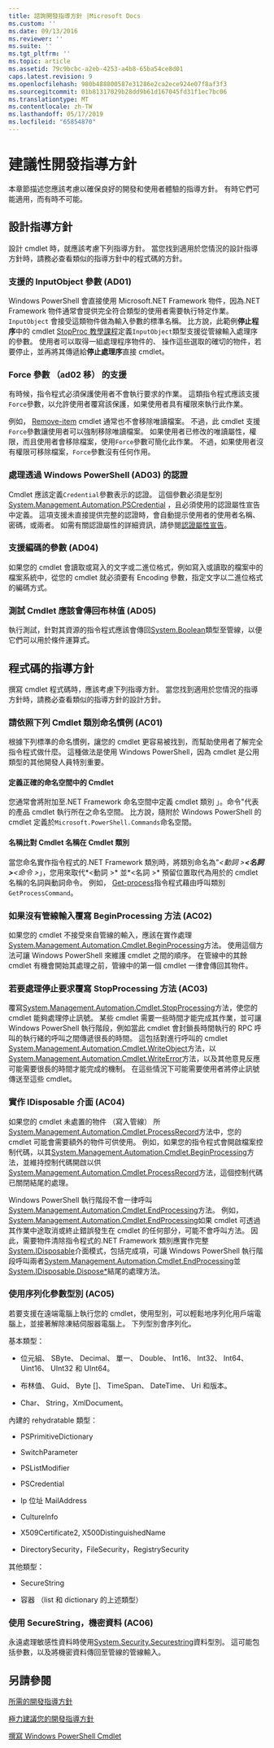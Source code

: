 ```yaml
---
title: 諮詢開發指導方針 |Microsoft Docs
ms.custom: ''
ms.date: 09/13/2016
ms.reviewer: ''
ms.suite: ''
ms.tgt_pltfrm: ''
ms.topic: article
ms.assetid: 79c9bcbc-a2eb-4253-a4b8-65ba54ce8d01
caps.latest.revision: 9
ms.openlocfilehash: 980b488800587e31286e2ca2ece924e07f8af3f3
ms.sourcegitcommit: 01b81317029b28dd9b61d167045fd31f1ec7bc06
ms.translationtype: MT
ms.contentlocale: zh-TW
ms.lasthandoff: 05/17/2019
ms.locfileid: "65854870"
---
```

# <a name="advisory-development-guidelines"></a>建議性開發指導方針

本章節描述您應該考慮以確保良好的開發和使用者體驗的指導方針。 有時它們可能適用，而有時不可能。

## <a name="design-guidelines"></a>設計指導方針

設計 cmdlet 時，就應該考慮下列指導方針。 當您找到適用於您情況的設計指導方針時，請務必查看類似的指導方針中的程式碼的方針。

### <a name="support-an-inputobject-parameter-ad01"></a>支援的 InputObject 參數 (AD01)

Windows PowerShell 會直接使用 Microsoft.NET Framework 物件，因為.NET Framework 物件通常會提供完全符合類型的使用者需要執行特定作業。 `InputObject` 會接受這類物件做為輸入參數的標準名稱。 比方說，此範例**停止程序**中的 cmdlet [StopProc 教學課程](./stopproc-tutorial.md)定義`InputObject`類型支援從管線輸入處理序的參數。 使用者可以取得一組處理程序物件的、 操作這些選取的確切的物件，若要停止，並再將其傳遞給**停止處理序**直接 cmdlet。

### <a name="support-the-force-parameter-ad02"></a>Force 參數 （ad02 移） 的支援

有時候，指令程式必須保護使用者不會執行要求的作業。 這類指令程式應該支援`Force`參數，以允許使用者覆寫該保護，如果使用者具有權限來執行此作業。

例如， [Remove-item](/powershell/module/microsoft.powershell.management/remove-item) cmdlet 通常也不會移除唯讀檔案。 不過，此 cmdlet 支援`Force`參數讓使用者可以強制移除唯讀檔案。 如果使用者已修改的唯讀屬性，權限，而且使用者會移除檔案，使用`Force`參數可簡化此作業。 不過，如果使用者沒有權限可移除檔案，`Force`參數沒有任何作用。

### <a name="handle-credentials-through-windows-powershell-ad03"></a>處理透過 Windows PowerShell (AD03) 的認證

Cmdlet 應該定義`Credential`參數表示的認證。 這個參數必須是型別[System.Management.Automation.PSCredential](/dotnet/api/System.Management.Automation.PSCredential) ，且必須使用的認證屬性宣告中定義。 這項支援未直接提供完整的認證時，會自動提示使用者的使用者名稱、 密碼，或兩者。 如需有關認證屬性的詳細資訊，請參閱[認證屬性宣告](./credential-attribute-declaration.md)。

### <a name="support-encoding-parameters-ad04"></a>支援編碼的參數 (AD04)

如果您的 cmdlet 會讀取或寫入的文字或二進位格式，例如寫入或讀取的檔案中的檔案系統中，從您的 cmdlet 就必須要有 Encoding 參數，指定文字以二進位格式的編碼方式。

### <a name="test-cmdlets-should-return-a-boolean-ad05"></a>測試 Cmdlet 應該會傳回布林值 (AD05)

執行測試，針對其資源的指令程式應該會傳回[System.Boolean](/dotnet/api/System.Boolean)類型至管線，以便它們可以用於條件運算式。

## <a name="code-guidelines"></a>程式碼的指導方針

撰寫 cmdlet 程式碼時，應該考慮下列指導方針。 當您找到適用於您情況的指導方針時，請務必查看類似的指導方針的設計方針。

### <a name="follow-cmdlet-class-naming-conventions-ac01"></a>請依照下列 Cmdlet 類別命名慣例 (AC01)

根據下列標準的命名慣例，讓您的 cmdlet 更容易被找到，而幫助使用者了解完全指令程式做什麼。 這種做法是使用 Windows PowerShell，因為 cmdlet 是公用類型的其他開發人員特別重要。

#### <a name="define-a-cmdlet-in-the-correct-namespace"></a>定義正確的命名空間中的 Cmdlet

您通常會將附加至.NET Framework 命名空間中定義 cmdlet 類別 」。命令"代表的產品 cmdlet 執行所在之命名空間。 比方說，隨附於 Windows PowerShell 的 cmdlet 定義於`Microsoft.PowerShell.Commands`命名空間。

#### <a name="name-the-cmdlet-class-to-match-the-cmdlet-name"></a>名稱比對 Cmdlet 名稱在 Cmdlet 類別

當您命名實作指令程式的.NET Framework 類別時，將類別命名為"*\<動詞 >**\<名詞 >**\<命令 >*」，您用來取代*\<動詞 >* 並*\<名詞 >* 預留位置取代為用於的 cmdlet 名稱的名詞與動詞命令。 例如， [Get-process](/powershell/module/Microsoft.PowerShell.Management/Get-Process)指令程式藉由呼叫類別`GetProcessCommand`。

### <a name="if-no-pipeline-input-override-the-beginprocessing-method-ac02"></a>如果沒有管線輸入覆寫 BeginProcessing 方法 (AC02)

如果您的 cmdlet 不接受來自管線的輸入，應該在實作處理[System.Management.Automation.Cmdlet.BeginProcessing](/dotnet/api/System.Management.Automation.Cmdlet.BeginProcessing)方法。 使用這個方法可讓 Windows PowerShell 來維護 cmdlet 之間的順序。 在管線中的其餘 cmdlet 有機會開始其處理之前，管線中的第一個 cmdlet 一律會傳回其物件。

### <a name="to-handle-stop-requests-override-the-stopprocessing-method-ac03"></a>若要處理停止要求覆寫 StopProcessing 方法 (AC03)

覆寫[System.Management.Automation.Cmdlet.StopProcessing](/dotnet/api/System.Management.Automation.Cmdlet.StopProcessing)方法，使您的 cmdlet 能夠處理停止訊號。 某些 cmdlet 需要一些時間才能完成其作業，並可讓 Windows PowerShell 執行階段，例如當此 cmdlet 會封鎖長時間執行的 RPC 呼叫的執行緒的呼叫之間傳遞很長的時間。 這包括對進行呼叫的 cmdlet [System.Management.Automation.Cmdlet.WriteObject](/dotnet/api/System.Management.Automation.Cmdlet.WriteObject)方法，以[System.Management.Automation.Cmdlet.WriteError](/dotnet/api/System.Management.Automation.Cmdlet.WriteError)方法，以及其他意見反應可能需要很長的時間才能完成的機制。 在這些情況下可能需要使用者將停止訊號傳送至這些 cmdlet。

### <a name="implement-the-idisposable-interface-ac04"></a>實作 IDisposable 介面 (AC04)

如果您的 cmdlet 未處置的物件 （寫入管線） 所[System.Management.Automation.Cmdlet.ProcessRecord](/dotnet/api/System.Management.Automation.Cmdlet.ProcessRecord)方法中，您的 cmdlet 可能會需要額外的物件可供使用。 例如，如果您的指令程式會開啟檔案控制代碼，以其[System.Management.Automation.Cmdlet.BeginProcessing](/dotnet/api/System.Management.Automation.Cmdlet.BeginProcessing)方法，並維持控制代碼開啟以供[System.Management.Automation.Cmdlet.ProcessRecord](/dotnet/api/System.Management.Automation.Cmdlet.ProcessRecord)方法，這個控制代碼已關閉結尾的處理。

Windows PowerShell 執行階段不會一律呼叫[System.Management.Automation.Cmdlet.EndProcessing](/dotnet/api/System.Management.Automation.Cmdlet.EndProcessing)方法。 例如， [System.Management.Automation.Cmdlet.EndProcessing](/dotnet/api/System.Management.Automation.Cmdlet.EndProcessing)如果 cmdlet 可透過其作業中途取消或終止錯誤發生在 cmdlet 的任何部分，可能不會呼叫方法。 因此，需要物件清除指令程式的.NET Framework 類別應實作完整[System.IDisposable](/dotnet/api/System.IDisposable)介面模式，包括完成項，可讓 Windows PowerShell 執行階段呼叫兩者[System.Management.Automation.Cmdlet.EndProcessing](/dotnet/api/System.Management.Automation.Cmdlet.EndProcessing)並[System.IDisposable.Dispose*](/dotnet/api/System.IDisposable.Dispose)結尾的處理方法。

### <a name="use-serialization-friendly-parameter-types-ac05"></a>使用序列化參數型別 (AC05)

若要支援在遠端電腦上執行您的 cmdlet，使用型別，可以輕鬆地序列化用戶端電腦上，並接著解除凍結伺服器電腦上。 下列型別會序列化。

基本類型：

- 位元組、 SByte、 Decimal、 單一、 Double、 Int16、 Int32、 Int64、 Uint16、 UInt32 和 UInt64。

- 布林值、 Guid、 Byte []、 TimeSpan、 DateTime、 Uri 和版本。

- Char、 String，XmlDocument。

內建的 rehydratable 類型：

- PSPrimitiveDictionary

- SwitchParameter

- PSListModifier

- PSCredential

- Ip 位址 MailAddress

- CultureInfo

- X509Certificate2, X500DistinguishedName

- DirectorySecurity，FileSecurity，RegistrySecurity

其他類型：

- SecureString

- 容器 （list 和 dictionary 的上述類型）

### <a name="use-securestring-for-sensitive-data-ac06"></a>使用 SecureString，機密資料 (AC06)

永遠處理敏感性資料時使用[System.Security.Securestring](/dotnet/api/System.Security.SecureString)資料型別。 這可能包括參數，以及將機密資料傳回至管線的管線輸入。

## <a name="see-also"></a>另請參閱

[所需的開發指導方針](./required-development-guidelines.md)

[極力建議您的開發指導方針](./strongly-encouraged-development-guidelines.md)

[撰寫 Windows PowerShell Cmdlet](./writing-a-windows-powershell-cmdlet.md)
